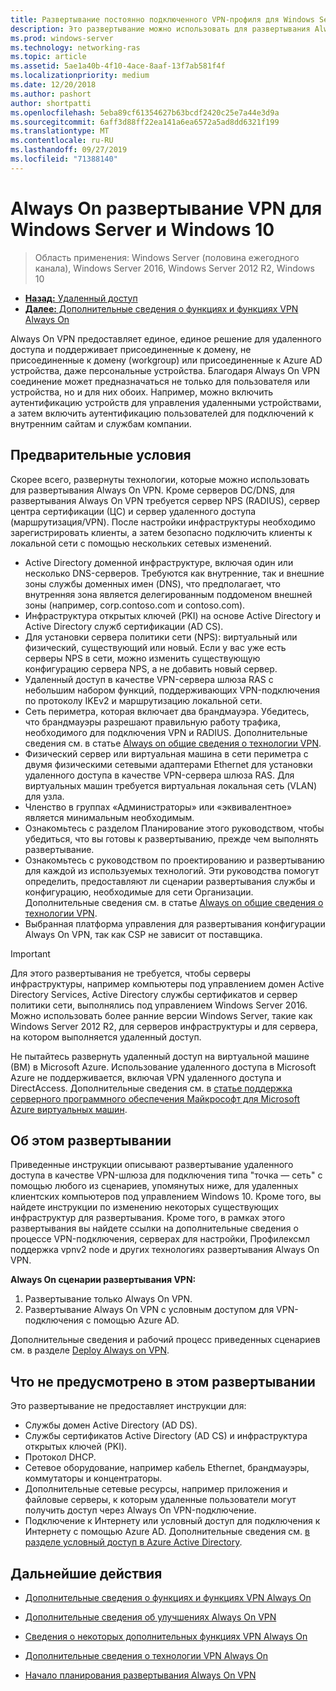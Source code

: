 ```yaml
---
title: Развертывание постоянно подключенного VPN-профиля для Windows Server и Windows 10
description: Это развертывание можно использовать для развертывания Always On VPN-подключений для удаленных сотрудников с помощью удаленного доступа в Windows Server 2016 или более поздней версии и Always On профилей VPN для клиентских компьютеров Windows 10.
ms.prod: windows-server
ms.technology: networking-ras
ms.topic: article
ms.assetid: 5ae1a40b-4f10-4ace-8aaf-13f7ab581f4f
ms.localizationpriority: medium
ms.date: 12/20/2018
ms.author: pashort
author: shortpatti
ms.openlocfilehash: 5eba89cf61354627b63bcdf2420c25e7a44e3d9a
ms.sourcegitcommit: 6aff3d88ff22ea141a6ea6572a5ad8dd6321f199
ms.translationtype: MT
ms.contentlocale: ru-RU
ms.lasthandoff: 09/27/2019
ms.locfileid: "71388140"
---
```

# <a name="always-on-vpn-deployment-for-windows-server-and-windows-10"></a>Always On развертывание VPN для Windows Server и Windows 10

>Область применения: Windows Server (половина ежегодного канала), Windows Server 2016, Windows Server 2012 R2, Windows 10

- [**Назад:** Удаленный доступ](../../../Remote-Access.md)<br>
- [**Далее:** Дополнительные сведения о функциях и функциях VPN Always On](../../vpn-map-da.md)

Always On VPN предоставляет единое, единое решение для удаленного доступа и поддерживает присоединенные к домену, не присоединенные к домену (workgroup) или присоединенные к Azure AD устройства, даже персональные устройства. Благодаря Always On VPN соединение может предназначаться не только для пользователя или устройства, но и для них обоих. Например, можно включить аутентификацию устройств для управления удаленными устройствами, а затем включить аутентификацию пользователей для подключений к внутренним сайтам и службам компании.

## <a name="prerequisites"></a>Предварительные условия

Скорее всего, развернуты технологии, которые можно использовать для развертывания Always On VPN. Кроме серверов DC/DNS, для развертывания Always On VPN требуется сервер NPS (RADIUS), сервер центра сертификации (ЦС) и сервер удаленного доступа (маршрутизация/VPN). После настройки инфраструктуры необходимо зарегистрировать клиенты, а затем безопасно подключить клиенты к локальной сети с помощью нескольких сетевых изменений.

- Active Directory доменной инфраструктуре, включая один или несколько DNS-серверов. Требуются как внутренние, так и внешние зоны службы доменных имен (DNS), что предполагает, что внутренняя зона является делегированным поддоменом внешней зоны (например, corp.contoso.com и contoso.com).
- Инфраструктура открытых ключей (PKI) на основе Active Directory и Active Directory служб сертификации (AD CS).
- Для установки сервера политики сети (NPS): виртуальный или физический, существующий или новый. Если у вас уже есть серверы NPS в сети, можно изменить существующую конфигурацию сервера NPS, а не добавить новый сервер.
- Удаленный доступ в качестве VPN-сервера шлюза RAS с небольшим набором функций, поддерживающих VPN-подключения по протоколу IKEv2 и маршрутизацию локальной сети.
- Сеть периметра, которая включает два брандмауэра.  Убедитесь, что брандмауэры разрешают правильную работу трафика, необходимого для подключения VPN и RADIUS. Дополнительные сведения см. в статье [Always on общие сведения о технологии VPN](../always-on-vpn-technology-overview.md).
- Физический сервер или виртуальная машина в сети периметра с двумя физическими сетевыми адаптерами Ethernet для установки удаленного доступа в качестве VPN-сервера шлюза RAS. Для виртуальных машин требуется виртуальная локальная сеть (VLAN) для узла. 
- Членство в группах «Администраторы» или «эквивалентное» является минимальным необходимым.
- Ознакомьтесь с разделом Планирование этого руководством, чтобы убедиться, что вы готовы к развертыванию, прежде чем выполнять развертывание.
- Ознакомьтесь с руководством по проектированию и развертыванию для каждой из используемых технологий. Эти руководства помогут определить, предоставляют ли сценарии развертывания службы и конфигурацию, необходимые для сети Организации. Дополнительные сведения см. в статье [Always on общие сведения о технологии VPN](../always-on-vpn-technology-overview.md).
- Выбранная платформа управления для развертывания конфигурации Always On VPN, так как CSP не зависит от поставщика.

>[!IMPORTANT]
>Для этого развертывания не требуется, чтобы серверы инфраструктуры, например компьютеры под управлением домен Active Directory Services, Active Directory службы сертификатов и сервер политики сети, выполнялись под управлением Windows Server 2016. Можно использовать более ранние версии Windows Server, такие как Windows Server 2012 R2, для серверов инфраструктуры и для сервера, на котором выполняется удаленный доступ.
>
>Не пытайтесь развернуть удаленный доступ на виртуальной машине (ВМ) в Microsoft Azure. Использование удаленного доступа в Microsoft Azure не поддерживается, включая VPN удаленного доступа и DirectAccess. Дополнительные сведения см. в [статье поддержка серверного программного обеспечения Майкрософт для Microsoft Azure виртуальных машин](https://support.microsoft.com/help/2721672/microsoft-server-software-support-for-microsoft-azure-virtual-machines).

## <a name="about-this-deployment"></a>Об этом развертывании

Приведенные инструкции описывают развертывание удаленного доступа в качестве VPN-шлюза для подключения типа "точка — сеть" с помощью любого из сценариев, упомянутых ниже, для удаленных клиентских компьютеров под управлением Windows 10. Кроме того, вы найдете инструкции по изменению некоторых существующих инфраструктур для развертывания. Кроме того, в рамках этого развертывания вы найдете ссылки на дополнительные сведения о процессе VPN-подключения, серверах для настройки, Профилексмл поддержка vpnv2 node и других технологиях развертывания Always On VPN.

**Always On сценарии развертывания VPN:**

1. Развертывание только Always On VPN.
2. Развертывание Always On VPN с условным доступом для VPN-подключения с помощью Azure AD.

Дополнительные сведения и рабочий процесс приведенных сценариев см. в разделе [Deploy Always on VPN](always-on-vpn-deploy-deployment.md).

## <a name="what-isnt-provided-in-this-deployment"></a>Что не предусмотрено в этом развертывании

Это развертывание не предоставляет инструкции для:

- Службы домен Active Directory (AD DS).
- Службы сертификатов Active Directory (AD CS) и инфраструктура открытых ключей (PKI).
- Протокол DHCP.
- Сетевое оборудование, например кабель Ethernet, брандмауэры, коммутаторы и концентраторы.
- Дополнительные сетевые ресурсы, например приложения и файловые серверы, к которым удаленные пользователи могут получить доступ через Always On VPN-подключение.
- Подключение к Интернету или условный доступ для подключения к Интернету с помощью Azure AD. Дополнительные сведения см. [в разделе условный доступ в Azure Active Directory](https://docs.microsoft.com/azure/active-directory/active-directory-conditional-access-azure-portal).

## <a name="next-steps"></a>Дальнейшие действия

- [Дополнительные сведения о функциях и функциях VPN Always On](../../vpn-map-da.md)

- [Дополнительные сведения об улучшениях Always On VPN](../always-on-vpn-enhancements.md)

- [Сведения о некоторых дополнительных функциях VPN Always On](always-on-vpn-adv-options.md)

- [Дополнительные сведения о технологии VPN Always On](../always-on-vpn-technology-overview.md)

- [Начало планирования развертывания Always On VPN](always-on-vpn-deploy-deployment.md)